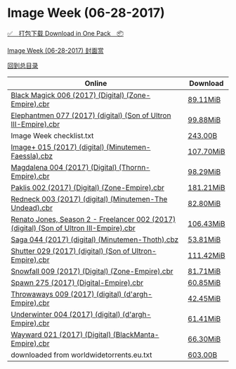 # Image Week (06-28-2017)

[✅&emsp;打包下载 Download in One Pack&emsp;📦](https://pan.baidu.com/s/1qYqjQm4)

[Image Week (06-28-2017) 封面赏](/https://github.com/alicewish/markdown/blob/master/cover/Image-Week-06-28-2017-Covers.md)



[回到总目录](https://github.com/alicewish/markdown/blob/master/Catalogs.md)



Online | Download
--- | ---
[Black Magick 006 (2017) (Digital) (Zone-Empire).cbr](https://github.com/alicewish/markdown/blob/master/comic/Black-Magick-006-2017-Digital-Zone-Empire-cbr.md) | [89.11MiB](https://pan.baidu.com/s/1qYqjQm4#list/path=%2FImage%20Week%202017%20Q2%2FImage%20Week%20%2806-28-2017%29%2F%E3%82%AB%E3%82%BF%E3%82%B7%E3%82%A4%E3%82%BB%E3%82%B7%E3%82%AA%E3%82%AB%E3%82%B7%E3%82%B3%E3%82%B7%E3%82%AF%E3%82%A4%E3%82%AA%E3%82%A6%E3%82%A4%E3%82%BF%E3%82%AD%E3%82%BF%E3%82%BB%E3%82%B3%E3%82%AB%E3%82%AD%E3%82%A6%E3%82%BB%E3%82%B5%E3%82%BB%E3%82%BD%E3%82%B7%E3%82%AD%E3%82%A2%E3%82%B1&parentPath=%2FImage%20Week%202017%20Q2)
[Elephantmen 077 (2017) (digital) (Son of Ultron III-Empire).cbr](https://github.com/alicewish/markdown/blob/master/comic/Elephantmen-077-2017-digital-Son-of-Ultron-III-Empire-cbr.md) | [99.88MiB](https://pan.baidu.com/s/1qYqjQm4#list/path=%2FImage%20Week%202017%20Q2%2FImage%20Week%20%2806-28-2017%29%2F%E3%82%B7%E3%82%AB%E3%82%B1%E3%82%B3%E3%82%A4%E3%82%BB%E3%82%B1%E3%82%AF%E3%82%A4%E3%82%B3%E3%82%BF%E3%82%A2%E3%82%BF%E3%82%BF%E3%82%B5%E3%82%BB%E3%82%BB%E3%82%AD%E3%82%B7%E3%82%B5%E3%82%BB%E3%82%A8%E3%82%A8%E3%82%A6%E3%82%AA%E3%82%B7%E3%82%A8%E3%82%AA%E3%82%A2%E3%82%B5%E3%82%AA%E3%82%A4&parentPath=%2FImage%20Week%202017%20Q2)
Image Week checklist.txt | [243.00B](https://pan.baidu.com/s/1qYqjQm4#list/path=%2FImage%20Week%202017%20Q2%2FImage%20Week%20%2806-28-2017%29%2F%E3%82%B5%E3%82%B9%E3%82%A8%E3%82%BF%E3%82%B1%E3%82%B1%E3%82%AF%E3%82%AB%E3%82%B3%E3%82%B5%E3%82%AA%E3%82%A8%E3%82%B5%E3%82%B5%E3%82%BD%E3%82%B5%E3%82%A8%E3%82%A2%E3%82%A8%E3%82%BD%E3%82%B1%E3%82%B9%E3%82%B1%E3%82%B7%E3%82%BD%E3%82%AB%E3%82%BF%E3%82%B1%E3%82%AB%E3%82%A2%E3%82%AB%E3%82%B5&parentPath=%2FImage%20Week%202017%20Q2)
[Image+ 015 (2017) (digital) (Minutemen-Faessla).cbz](https://github.com/alicewish/markdown/blob/master/comic/Image-015-2017-digital-Minutemen-Faessla-cbz.md) | [107.70MiB](https://pan.baidu.com/s/1qYqjQm4#list/path=%2FImage%20Week%202017%20Q2%2FImage%20Week%20%2806-28-2017%29%2F%E3%82%BD%E3%82%B1%E3%82%B5%E3%82%A6%E3%82%AF%E3%82%A4%E3%82%B3%E3%82%A8%E3%82%B5%E3%82%AA%E3%82%AA%E3%82%A8%E3%82%A8%E3%82%A6%E3%82%AF%E3%82%A8%E3%82%AB%E3%82%BD%E3%82%BB%E3%82%A8%E3%82%A2%E3%82%A8%E3%82%AA%E3%82%A8%E3%82%BD%E3%82%B1%E3%82%B9%E3%82%AD%E3%82%A6%E3%82%BB%E3%82%B1%E3%82%B1&parentPath=%2FImage%20Week%202017%20Q2)
[Magdalena 004 (2017) (Digital) (Thornn-Empire).cbr](https://github.com/alicewish/markdown/blob/master/comic/Magdalena-004-2017-Digital-Thornn-Empire-cbr.md) | [98.29MiB](https://pan.baidu.com/s/1qYqjQm4#list/path=%2FImage%20Week%202017%20Q2%2FImage%20Week%20%2806-28-2017%29%2F%E3%82%AB%E3%82%B5%E3%82%BF%E3%82%BF%E3%82%BD%E3%82%A2%E3%82%BB%E3%82%AF%E3%82%BF%E3%82%B1%E3%82%AA%E3%82%A2%E3%82%B7%E3%82%B5%E3%82%B1%E3%82%A2%E3%82%AB%E3%82%AB%E3%82%A8%E3%82%A4%E3%82%BD%E3%82%B7%E3%82%A4%E3%82%B3%E3%82%BF%E3%82%A6%E3%82%A8%E3%82%AA%E3%82%A8%E3%82%B7%E3%82%AB%E3%82%AF&parentPath=%2FImage%20Week%202017%20Q2)
[Paklis 002 (2017) (Digital) (Zone-Empire).cbr](https://github.com/alicewish/markdown/blob/master/comic/Paklis-002-2017-Digital-Zone-Empire-cbr.md) | [181.21MiB](https://pan.baidu.com/s/1qYqjQm4#list/path=%2FImage%20Week%202017%20Q2%2FImage%20Week%20%2806-28-2017%29%2F%E3%82%B1%E3%82%AF%E3%82%B1%E3%82%A2%E3%82%B7%E3%82%B7%E3%82%B7%E3%82%AF%E3%82%A6%E3%82%BB%E3%82%B5%E3%82%B3%E3%82%AF%E3%82%A4%E3%82%AD%E3%82%BB%E3%82%A2%E3%82%BB%E3%82%A2%E3%82%A8%E3%82%A8%E3%82%BF%E3%82%B1%E3%82%B5%E3%82%A4%E3%82%B5%E3%82%A4%E3%82%BD%E3%82%BD%E3%82%A2%E3%82%B7%E3%82%B5&parentPath=%2FImage%20Week%202017%20Q2)
[Redneck 003 (2017) (digital) (Minutemen-The Undead).cbr](https://github.com/alicewish/markdown/blob/master/comic/Redneck-003-2017-digital-Minutemen-Undead-cbr.md) | [82.80MiB](https://pan.baidu.com/s/1qYqjQm4#list/path=%2FImage%20Week%202017%20Q2%2FImage%20Week%20%2806-28-2017%29%2F%E3%82%B5%E3%82%BB%E3%82%B5%E3%82%B3%E3%82%AF%E3%82%A6%E3%82%B3%E3%82%B9%E3%82%B5%E3%82%B5%E3%82%AD%E3%82%BD%E3%82%AA%E3%82%BB%E3%82%AD%E3%82%B9%E3%82%BD%E3%82%BD%E3%82%BF%E3%82%A4%E3%82%BF%E3%82%A6%E3%82%AF%E3%82%B7%E3%82%AB%E3%82%A8%E3%82%BF%E3%82%B1%E3%82%AA%E3%82%B9%E3%82%B7%E3%82%BD&parentPath=%2FImage%20Week%202017%20Q2)
[Renato Jones, Season 2 - Freelancer 002 (2017) (digital) (Son of Ultron III-Empire).cbr](https://github.com/alicewish/markdown/blob/master/comic/Renato-Jones-Season-2-Freelancer-002-2017-digital-Son-of-Ultron-III-Empire-cbr.md) | [106.43MiB](https://pan.baidu.com/s/1qYqjQm4#list/path=%2FImage%20Week%202017%20Q2%2FImage%20Week%20%2806-28-2017%29%2F%E3%82%A4%E3%82%B7%E3%82%AF%E3%82%BD%E3%82%AD%E3%82%A4%E3%82%AA%E3%82%B9%E3%82%A4%E3%82%B1%E3%82%B7%E3%82%B5%E3%82%B3%E3%82%AD%E3%82%A4%E3%82%BD%E3%82%B7%E3%82%AA%E3%82%B1%E3%82%B7%E3%82%BD%E3%82%B5%E3%82%A6%E3%82%B1%E3%82%A6%E3%82%A8%E3%82%BD%E3%82%BB%E3%82%A6%E3%82%B5%E3%82%A8%E3%82%BF&parentPath=%2FImage%20Week%202017%20Q2)
[Saga 044 (2017) (digital) (Minutemen-Thoth).cbz](https://github.com/alicewish/markdown/blob/master/comic/Saga-044-2017-digital-Minutemen-Thoth-cbz.md) | [53.81MiB](https://pan.baidu.com/s/1qYqjQm4#list/path=%2FImage%20Week%202017%20Q2%2FImage%20Week%20%2806-28-2017%29%2F%E3%82%AD%E3%82%B9%E3%82%AD%E3%82%A4%E3%82%B5%E3%82%AD%E3%82%BB%E3%82%BD%E3%82%A2%E3%82%B1%E3%82%BD%E3%82%B1%E3%82%A6%E3%82%BB%E3%82%A6%E3%82%AF%E3%82%B5%E3%82%B3%E3%82%BB%E3%82%A2%E3%82%AD%E3%82%AD%E3%82%BD%E3%82%B1%E3%82%A2%E3%82%AF%E3%82%B7%E3%82%A6%E3%82%AB%E3%82%A6%E3%82%AB%E3%82%B9&parentPath=%2FImage%20Week%202017%20Q2)
[Shutter 029 (2017) (digital) (Son of Ultron-Empire).cbr](https://github.com/alicewish/markdown/blob/master/comic/Shutter-029-2017-digital-Son-of-Ultron-Empire-cbr.md) | [111.42MiB](https://pan.baidu.com/s/1qYqjQm4#list/path=%2FImage%20Week%202017%20Q2%2FImage%20Week%20%2806-28-2017%29%2F%E3%82%A8%E3%82%A6%E3%82%AA%E3%82%B1%E3%82%B5%E3%82%B3%E3%82%AA%E3%82%B1%E3%82%B7%E3%82%BB%E3%82%BF%E3%82%BD%E3%82%B1%E3%82%A6%E3%82%B3%E3%82%AF%E3%82%B3%E3%82%B1%E3%82%AD%E3%82%B7%E3%82%B3%E3%82%BB%E3%82%A2%E3%82%AF%E3%82%B9%E3%82%AA%E3%82%B7%E3%82%AF%E3%82%AA%E3%82%A4%E3%82%A6%E3%82%B5&parentPath=%2FImage%20Week%202017%20Q2)
[Snowfall 009 (2017) (Digital) (Zone-Empire).cbr](https://github.com/alicewish/markdown/blob/master/comic/Snowfall-009-2017-Digital-Zone-Empire-cbr.md) | [81.71MiB](https://pan.baidu.com/s/1qYqjQm4#list/path=%2FImage%20Week%202017%20Q2%2FImage%20Week%20%2806-28-2017%29%2F%E3%82%BB%E3%82%BD%E3%82%AD%E3%82%BB%E3%82%A2%E3%82%AA%E3%82%B1%E3%82%A4%E3%82%AB%E3%82%AD%E3%82%AB%E3%82%B5%E3%82%A8%E3%82%A2%E3%82%BB%E3%82%B5%E3%82%B5%E3%82%B3%E3%82%AF%E3%82%A6%E3%82%BD%E3%82%BB%E3%82%A2%E3%82%A2%E3%82%B9%E3%82%BF%E3%82%BB%E3%82%B9%E3%82%BF%E3%82%A8%E3%82%AF%E3%82%AD&parentPath=%2FImage%20Week%202017%20Q2)
[Spawn 275 (2017) (Digital-Empire).cbr](https://github.com/alicewish/markdown/blob/master/comic/Spawn-275-2017-Digital-Empire-cbr.md) | [60.85MiB](https://pan.baidu.com/s/1qYqjQm4#list/path=%2FImage%20Week%202017%20Q2%2FImage%20Week%20%2806-28-2017%29%2F%E3%82%BB%E3%82%A2%E3%82%AF%E3%82%B1%E3%82%B7%E3%82%AD%E3%82%B1%E3%82%BF%E3%82%A6%E3%82%A4%E3%82%A8%E3%82%B1%E3%82%AF%E3%82%BF%E3%82%B5%E3%82%B9%E3%82%B9%E3%82%B1%E3%82%A6%E3%82%AB%E3%82%B7%E3%82%AF%E3%82%BF%E3%82%AA%E3%82%A8%E3%82%A4%E3%82%AB%E3%82%A4%E3%82%A8%E3%82%A6%E3%82%AA%E3%82%A6&parentPath=%2FImage%20Week%202017%20Q2)
[Throwaways 009 (2017) (digital) (d'argh-Empire).cbr](https://github.com/alicewish/markdown/blob/master/comic/Throwaways-009-2017-digital-dargh-Empire-cbr.md) | [42.45MiB](https://pan.baidu.com/s/1qYqjQm4#list/path=%2FImage%20Week%202017%20Q2%2FImage%20Week%20%2806-28-2017%29%2F%E3%82%BB%E3%82%A8%E3%82%B7%E3%82%B3%E3%82%BF%E3%82%B7%E3%82%B5%E3%82%B5%E3%82%BB%E3%82%AD%E3%82%AA%E3%82%B1%E3%82%A2%E3%82%BB%E3%82%A4%E3%82%B1%E3%82%AB%E3%82%BF%E3%82%A4%E3%82%BF%E3%82%BD%E3%82%A2%E3%82%A2%E3%82%B7%E3%82%A6%E3%82%B3%E3%82%BD%E3%82%B9%E3%82%A8%E3%82%B1%E3%82%AA%E3%82%B7&parentPath=%2FImage%20Week%202017%20Q2)
[Underwinter 004 (2017) (digital) (d'argh-Empire).cbr](https://github.com/alicewish/markdown/blob/master/comic/Underwinter-004-2017-digital-dargh-Empire-cbr.md) | [61.41MiB](https://pan.baidu.com/s/1qYqjQm4#list/path=%2FImage%20Week%202017%20Q2%2FImage%20Week%20%2806-28-2017%29%2F%E3%82%B3%E3%82%B9%E3%82%A2%E3%82%B1%E3%82%A8%E3%82%B7%E3%82%BD%E3%82%AB%E3%82%AA%E3%82%BD%E3%82%A2%E3%82%AD%E3%82%B9%E3%82%AA%E3%82%B1%E3%82%BF%E3%82%BF%E3%82%A8%E3%82%B3%E3%82%A4%E3%82%BD%E3%82%AD%E3%82%AB%E3%82%A2%E3%82%AB%E3%82%AA%E3%82%A6%E3%82%B9%E3%82%A6%E3%82%BB%E3%82%B9%E3%82%AB&parentPath=%2FImage%20Week%202017%20Q2)
[Wayward 021 (2017) (Digital) (BlackManta-Empire).cbr](https://github.com/alicewish/markdown/blob/master/comic/Wayward-021-2017-Digital-BlackManta-Empire-cbr.md) | [66.30MiB](https://pan.baidu.com/s/1qYqjQm4#list/path=%2FImage%20Week%202017%20Q2%2FImage%20Week%20%2806-28-2017%29%2F%E3%82%A2%E3%82%A6%E3%82%B5%E3%82%AD%E3%82%BD%E3%82%AB%E3%82%A4%E3%82%A4%E3%82%B1%E3%82%AB%E3%82%A4%E3%82%B7%E3%82%B1%E3%82%A2%E3%82%B9%E3%82%B1%E3%82%A4%E3%82%B5%E3%82%A4%E3%82%A8%E3%82%A6%E3%82%AA%E3%82%AD%E3%82%AB%E3%82%B1%E3%82%AD%E3%82%B9%E3%82%BD%E3%82%A6%E3%82%B7%E3%82%BF%E3%82%A6&parentPath=%2FImage%20Week%202017%20Q2)
downloaded from worldwidetorrents.eu.txt | [603.00B](https://pan.baidu.com/s/1qYqjQm4#list/path=%2FImage%20Week%202017%20Q2%2FImage%20Week%20%2806-28-2017%29%2F%E3%82%BF%E3%82%AA%E3%82%B9%E3%82%B7%E3%82%B9%E3%82%B3%E3%82%B5%E3%82%BD%E3%82%AF%E3%82%A8%E3%82%B1%E3%82%B3%E3%82%AB%E3%82%BB%E3%82%A8%E3%82%A6%E3%82%AD%E3%82%A4%E3%82%A4%E3%82%BB%E3%82%AA%E3%82%B7%E3%82%A4%E3%82%AD%E3%82%AA%E3%82%BB%E3%82%B5%E3%82%AB%E3%82%A4%E3%82%BF%E3%82%B1%E3%82%BB&parentPath=%2FImage%20Week%202017%20Q2)